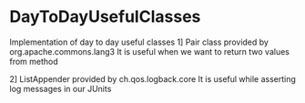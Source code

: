 # DayToDayUsefulClasses
Implementation of day to day useful classes
1] Pair class provided by org.apache.commons.lang3
It is useful when we want to return two values from method

2] ListAppender provided by ch.qos.logback.core
It is useful while asserting log messages in our JUnits

